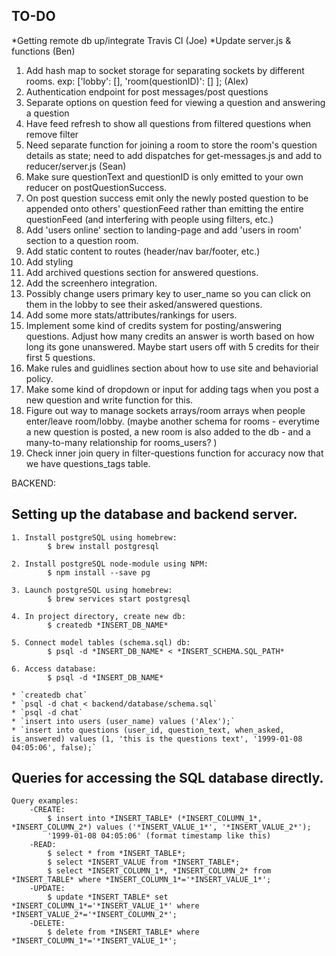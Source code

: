 ## TO-DO
*Getting remote db up/integrate Travis CI (Joe)
*Update server.js & functions (Ben)
1. Add hash map to socket storage for separating sockets by different rooms.
	exp: ['lobby': [], 'room(questionID)': [] ]; (Alex)
2. Authentication endpoint for post messages/post questions
3. Separate options on question feed for viewing a question and answering a question
4. Have feed refresh to show all questions from filtered questions when remove filter
5. Need separate function for joining a room to store the room's question details as state; need to add dispatches for get-messages.js and add to reducer/server.js (Sean)
6. Make sure questionText and questionID is only emitted to your own reducer on postQuestionSuccess.
7. On post question success emit only the newly posted question to be appended onto others' questionFeed rather than emitting the entire questionFeed (and interfering with people using filters, etc.)
8. Add 'users online' section to landing-page and add 'users in room' section to a question room.
9. Add static content to routes (header/nav bar/footer, etc.)
10. Add styling
11. Add archived questions section for answered questions.
12. Add the screenhero integration.
13. Possibly change users primary key to user_name so you can click on them in the lobby to see their asked/answered questions.
14. Add some more stats/attributes/rankings for users.
15. Implement some kind of credits system for posting/answering questions. Adjust how many credits an answer is worth based on how long its gone unanswered. Maybe start users off with 5 credits for their first 5 questions.
16. Make rules and guidlines section about how to use site and behaviorial policy.
17. Make some kind of dropdown or input for adding tags when you post a new question and write function for this.
18. Figure out way to manage sockets arrays/room arrays when people enter/leave room/lobby. (maybe another schema for rooms - everytime a new question is posted, a new room is also added to the db - and a many-to-many relationship for rooms_users? )
19. Check inner join query in filter-questions function for accuracy now that we have questions_tags table.

BACKEND:
## Setting up the database and backend server.

	1. Install postgreSQL using homebrew:
			$ brew install postgresql

	2. Install postgreSQL node-module using NPM:
			$ npm install --save pg

	3. Launch postgreSQL using homebrew:
			$ brew services start postgresql

	4. In project directory, create new db:
			$ createdb *INSERT_DB_NAME*

	5. Connect model tables (schema.sql) db:
			$ psql -d *INSERT_DB_NAME* < *INSERT_SCHEMA.SQL_PATH*

	6. Access database:
			$ psql -d *INSERT_DB_NAME*

	* `createdb chat`
	* `psql -d chat < backend/database/schema.sql`
	* `psql -d chat`
	* `insert into users (user_name) values ('Alex');`
	* `insert into questions (user_id, question_text, when_asked, is_answered) values (1, 'this is the questions text', '1999-01-08 04:05:06', false);`


## Queries for accessing the SQL database directly.

	Query examples:
		-CREATE:
			$ insert into *INSERT_TABLE* (*INSERT_COLUMN_1*, *INSERT_COLUMN_2*) values ('*INSERT_VALUE_1*', '*INSERT_VALUE_2*');
			'1999-01-08 04:05:06' (format timestamp like this)
		-READ:
			$ select * from *INSERT_TABLE*;
			$ select *INSERT_VALUE from *INSERT_TABLE*;
			$ select *INSERT_COLUMN_1*, *INSERT_COLUMN_2* from *INSERT_TABLE* where *INSERT_COLUMN_1*='*INSERT_VALUE_1*';
		-UPDATE:
			$ update *INSERT_TABLE* set *INSERT_COLUMN_1*='*INSERT_VALUE_1*' where *INSERT_VALUE_2*='*INSERT_COLUMN_2*';
		-DELETE:
			$ delete from *INSERT_TABLE* where *INSERT_COLUMN_1*='*INSERT_VALUE_1*';